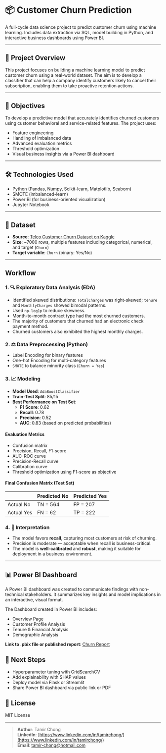 # 📦 Customer Churn Prediction

A full-cycle data science project to predict customer churn using machine learning. Includes data extraction via SQL, model building in Python, and interactive business dashboards using Power BI.

---

## 📌 Project Overview
This project focuses on building a machine learning model to predict customer churn using a real-world dataset. The aim is to develop a classifier that can help a company identify customers likely to cancel their subscription, enabling them to take proactive retention actions.

---

## 🎯 Objectives
To develop a predictive model that accurately identifies churned customers using customer behavioral and service-related features. The project uses:
- Feature engineering
- Handling of imbalanced data
- Advanced evaluation metrics
- Threshold optimization
- Visual business insights via a Power BI dashboard

---

## 🛠️ Technologies Used

- Python (Pandas, Numpy, Scikit-learn, Matplotlib, Seaborn)
- SMOTE (imbalanced-learn)
- Power BI (for business-oriented visualization)
- Jupyter Notebook

---

## 🧾 Dataset

- **Source**: [Telco Customer Churn Dataset on Kaggle](https://www.kaggle.com/blastchar/telco-customer-churn)
- **Size**: ~7000 rows, multiple features including categorical, numerical, and target (`Churn`)
- **Target variable**: `Churn` (binary: Yes/No)

---

## Workflow

### 1. 🔍 Exploratory Data Analysis (EDA)
- Identified skewed distributions: `TotalCharges` was right-skewed; `tenure` and `MonthlyCharges` showed bimodal patterns.
- Used `np.log1p` to reduce skewness.
- Month-to-month contract type had the most churned customers.
- The majority of customers that churned had an electronic check payment method.
- Churned customers also exhibited the highest monthly charges.

### 2. ⚖️ Data Preprocessing (Python)
- Label Encoding for binary features
- One-hot Encoding for multi-category features
- `SMOTE` to balance minority class (`Churn = Yes`)

### 3. 📈 Modeling
- **Model Used**: `AdaBoostClassifier`
- **Train-Test Split**: 85/15
- **Best Performance on Test Set**:
  - **F1 Score**: 0.62
  - **Recall**: 0.78
  - **Precision**: 0.52
  - **AUC**: 0.83 (based on predicted probabilities)

#### Evaluation Metrics
- Confusion matrix
- Precision, Recall, F1-score
- AUC-ROC curve
- Precision-Recall curve
- Calibration curve
- Threshold optimization using F1-score as objective

#### Final Confusion Matrix (Test Set)
|            | Predicted No | Predicted Yes |
|------------|--------------|---------------|
| Actual No  | TN = 564     | FP = 207      |
| Actual Yes | FN = 62      | TP = 222      |

### 4. 🧠 Interpretation
- The model favors **recall**, capturing most customers at risk of churning.
- Precision is moderate — acceptable when recall is business-critical.
- The model is **well-calibrated** and **robust**, making it suitable for deployment in a business environment.

---

## 📊 Power BI Dashboard
A Power BI dashboard was created to communicate findings with non-technical stakeholders. It summarizes key insights and model implications in an interactive, visual format.

The Dashboard created in Power BI includes:
- Overview Page
- Customer Profile Analysis
- Tenure & Financial Analysis
- Demographic Analysis

**Link to .pbix file or published report**: [Churn Report](https://www.kaggle.com/blastchar/telco-customer-churn)

## 🚀 Next Steps
- Hyperparameter tuning with GridSearchCV
- Add explainability with SHAP values
- Deploy model via Flask or Streamlit
- Share Power BI dashboard via public link or PDF

## 🧾 License
MIT License

---

> **Author**: Tamir Chong  
> **LinkedIn**: [https://www.linkedin.com/in/tamirchong/](https://www.linkedin.com/in/tamirchong/)  
> **Email**: tamir-chong@hotmail.com
